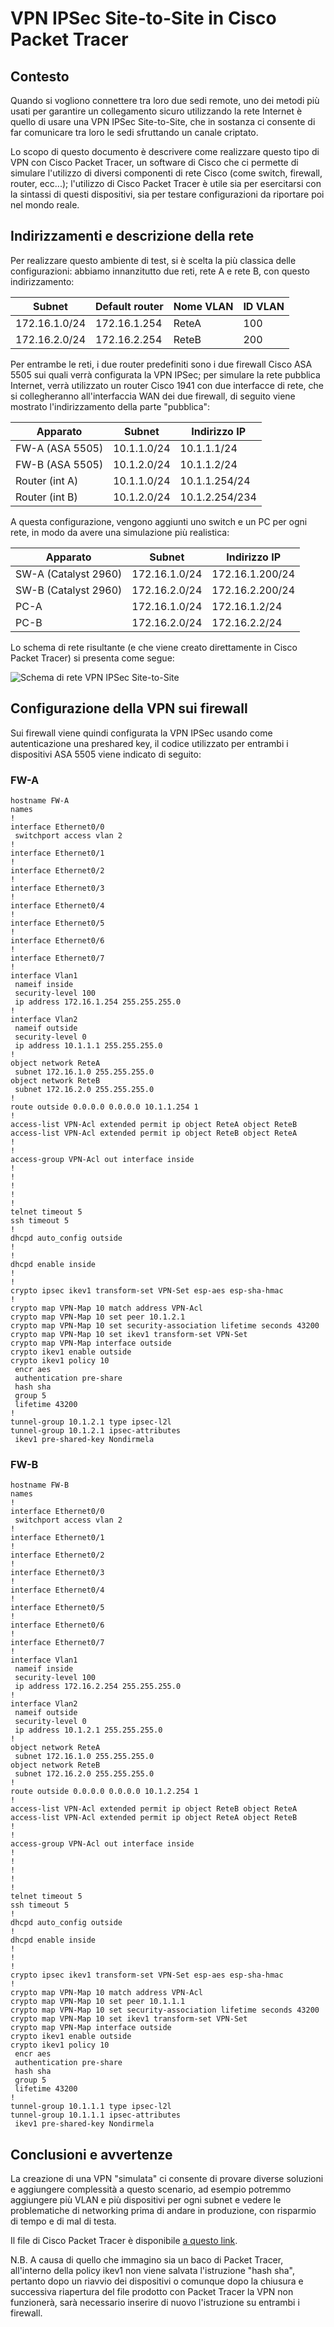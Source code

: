 # VPN IPSec Site-to-Site in Cisco Packet Tracer

## Contesto

Quando si vogliono connettere tra loro due sedi remote, uno dei metodi più usati per garantire un collegamento sicuro utilizzando la rete Internet è quello di usare una VPN IPSec Site-to-Site, che in sostanza ci consente di far comunicare tra loro le sedi sfruttando un canale criptato.

Lo scopo di questo documento è descrivere come realizzare questo tipo di VPN con Cisco Packet Tracer, un software di Cisco che ci permette di simulare l'utilizzo di diversi componenti di rete Cisco (come switch, firewall, router, ecc...); l'utilizzo di Cisco Packet Tracer è utile sia per esercitarsi con la sintassi di questi dispositivi, sia per testare configurazioni da riportare poi nel mondo reale.

## Indirizzamenti e descrizione della rete

Per realizzare questo ambiente di test, si è scelta la più classica delle configurazioni: abbiamo innanzitutto due reti, rete A e rete B, con questo indirizzamento:

| Subnet        | Default router | Nome VLAN | ID VLAN |
|---------------|----------------|-----------|---------|
| 172.16.1.0/24 | 172.16.1.254   | ReteA     | 100     |
| 172.16.2.0/24 | 172.16.2.254   | ReteB     | 200     |

Per entrambe le reti, i due router predefiniti sono i due firewall Cisco ASA 5505 sui quali verrà configurata la VPN IPSec; per simulare la rete pubblica Internet, verrà utilizzato un router Cisco 1941 con due interfacce di rete, che si collegheranno all'interfaccia WAN dei due firewall, di seguito viene mostrato l'indirizzamento della parte "pubblica":

| Apparato        | Subnet      | Indirizzo IP   |
|-----------------|-------------|----------------|
| FW-A (ASA 5505) | 10.1.1.0/24 | 10.1.1.1/24    |
| FW-B (ASA 5505) | 10.1.2.0/24 | 10.1.1.2/24    |
| Router (int A)  | 10.1.1.0/24 | 10.1.1.254/24  |
| Router (int B)  | 10.1.2.0/24 | 10.1.2.254/234 |

A questa configurazione, vengono aggiunti uno switch e un PC per ogni rete, in modo da avere una simulazione più realistica:

| Apparato             | Subnet        | Indirizzo IP    |
|----------------------|---------------|-----------------|
| SW-A (Catalyst 2960) | 172.16.1.0/24 | 172.16.1.200/24 |
| SW-B (Catalyst 2960) | 172.16.2.0/24 | 172.16.2.200/24 |
| PC-A                 | 172.16.1.0/24 | 172.16.1.2/24   |
| PC-B                 | 172.16.2.0/24 | 172.16.2.2/24   |

Lo schema di rete risultante (e che viene creato direttamente in Cisco Packet Tracer) si presenta come segue:

![Schema di rete VPN IPSec Site-to-Site](img/schema_rete_vpn.png)

## Configurazione della VPN sui firewall

Sui firewall viene quindi configurata la VPN IPSec usando come autenticazione una preshared key, il codice utilizzato per entrambi i dispositivi ASA 5505 viene indicato di seguito:

### FW-A

~~~
hostname FW-A
names
!
interface Ethernet0/0
 switchport access vlan 2
!
interface Ethernet0/1
!
interface Ethernet0/2
!
interface Ethernet0/3
!
interface Ethernet0/4
!
interface Ethernet0/5
!
interface Ethernet0/6
!
interface Ethernet0/7
!
interface Vlan1
 nameif inside
 security-level 100
 ip address 172.16.1.254 255.255.255.0
!
interface Vlan2
 nameif outside
 security-level 0
 ip address 10.1.1.1 255.255.255.0
!
object network ReteA
 subnet 172.16.1.0 255.255.255.0
object network ReteB
 subnet 172.16.2.0 255.255.255.0
!
route outside 0.0.0.0 0.0.0.0 10.1.1.254 1
!
access-list VPN-Acl extended permit ip object ReteA object ReteB
access-list VPN-Acl extended permit ip object ReteB object ReteA
!
!
access-group VPN-Acl out interface inside
!
!
!
!
!
telnet timeout 5
ssh timeout 5
!
dhcpd auto_config outside
!
!
dhcpd enable inside
!
!
crypto ipsec ikev1 transform-set VPN-Set esp-aes esp-sha-hmac
!
crypto map VPN-Map 10 match address VPN-Acl
crypto map VPN-Map 10 set peer 10.1.2.1 
crypto map VPN-Map 10 set security-association lifetime seconds 43200
crypto map VPN-Map 10 set ikev1 transform-set VPN-Set 
crypto map VPN-Map interface outside
crypto ikev1 enable outside
crypto ikev1 policy 10
 encr aes
 authentication pre-share
 hash sha
 group 5
 lifetime 43200
!
tunnel-group 10.1.2.1 type ipsec-l2l
tunnel-group 10.1.2.1 ipsec-attributes
 ikev1 pre-shared-key Nondirmela
~~~

### FW-B

~~~
hostname FW-B
names
!
interface Ethernet0/0
 switchport access vlan 2
!
interface Ethernet0/1
!
interface Ethernet0/2
!
interface Ethernet0/3
!
interface Ethernet0/4
!
interface Ethernet0/5
!
interface Ethernet0/6
!
interface Ethernet0/7
!
interface Vlan1
 nameif inside
 security-level 100
 ip address 172.16.2.254 255.255.255.0
!
interface Vlan2
 nameif outside
 security-level 0
 ip address 10.1.2.1 255.255.255.0
!
object network ReteA
 subnet 172.16.1.0 255.255.255.0
object network ReteB
 subnet 172.16.2.0 255.255.255.0
!
route outside 0.0.0.0 0.0.0.0 10.1.2.254 1
!
access-list VPN-Acl extended permit ip object ReteB object ReteA
access-list VPN-Acl extended permit ip object ReteA object ReteB
!
!
access-group VPN-Acl out interface inside
!
!
!
!
!
telnet timeout 5
ssh timeout 5
!
dhcpd auto_config outside
!
dhcpd enable inside
!
!
!
crypto ipsec ikev1 transform-set VPN-Set esp-aes esp-sha-hmac
!
crypto map VPN-Map 10 match address VPN-Acl
crypto map VPN-Map 10 set peer 10.1.1.1 
crypto map VPN-Map 10 set security-association lifetime seconds 43200
crypto map VPN-Map 10 set ikev1 transform-set VPN-Set 
crypto map VPN-Map interface outside
crypto ikev1 enable outside
crypto ikev1 policy 10
 encr aes
 authentication pre-share
 hash sha
 group 5
 lifetime 43200
!
tunnel-group 10.1.1.1 type ipsec-l2l
tunnel-group 10.1.1.1 ipsec-attributes
 ikev1 pre-shared-key Nondirmela
~~~

## Conclusioni e avvertenze

La creazione di una VPN "simulata" ci consente di provare diverse soluzioni e aggiungere complessità a questo scenario, ad esempio potremmo aggiungere più VLAN e più dispositivi per ogni subnet e vedere le problematiche di networking prima di andare in produzione, con risparmio di tempo e di mal di testa.

Il file di Cisco Packet Tracer è disponibile [a questo link](VpnIpsec.pkt).

N.B. A causa di quello che immagino sia un baco di Packet Tracer, all'interno della policy ikev1 non viene salvata l'istruzione "hash sha", pertanto dopo un riavvio dei dispositivi o comunque dopo la chiusura e successiva riapertura del file prodotto con Packet Tracer la VPN non funzionerà, sarà necessario inserire di nuovo l'istruzione su entrambi i firewall.